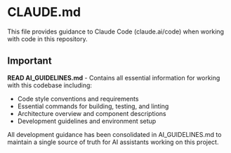 # CLAUDE.md

This file provides guidance to Claude Code (claude.ai/code) when working with code in this repository.

## Important

**READ AI_GUIDELINES.md** - Contains all essential information for working with this codebase including:
- Code style conventions and requirements
- Essential commands for building, testing, and linting
- Architecture overview and component descriptions
- Development guidelines and environment setup

All development guidance has been consolidated in AI_GUIDELINES.md to maintain a single source of truth for AI assistants working on this project.